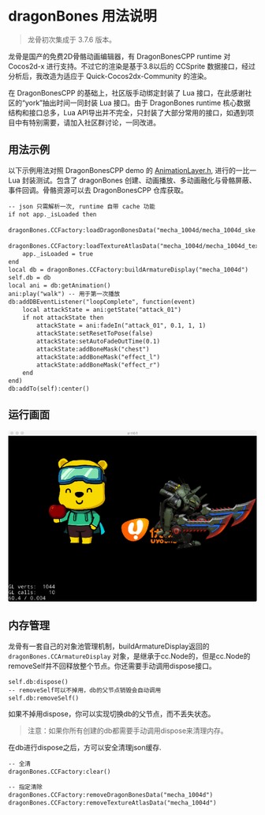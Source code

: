 # dragonBones 用法说明

> 龙骨初次集成于 3.7.6 版本。

龙骨是国产的免费2D骨骼动画编辑器，有 DragonBonesCPP runtime 对 Cocos2d-x 进行支持。不过它的渲染是基于3.8以后的 CCSprite 数据接口，经过分析后，我改造为适应于 Quick-Cocos2dx-Community 的渲染。

在 DragonBonesCPP 的基础上，社区版手动绑定封装了 Lua 接口，在此感谢社区的“york”抽出时间一同封装 Lua 接口。由于 DragonBones runtime 核心数据结构和接口总多，Lua API导出并不完全，只封装了大部分常用的接口，如遇到项目中有特别需要，请加入社区群讨论，一同改进。

## 用法示例

以下示例用法对照 DragonBonesCPP demo 的 [AnimationLayer.h](https://github.com/DragonBones/DragonBonesCPP/blob/master/Cocos2DX_3.x/Demos/Classes/AnimationLayer.h), 进行的一比一 Lua 封装测试。包含了 dragonBones 创建、动画播放、多动画融化与骨骼屏蔽、事件回调。骨骼资源可以去 DragonBonesCPP 仓库获取。

```
-- json 只需解析一次, runtime 自带 cache 功能
if not app._isLoaded then
	dragonBones.CCFactory:loadDragonBonesData("mecha_1004d/mecha_1004d_ske.json")
	dragonBones.CCFactory:loadTextureAtlasData("mecha_1004d/mecha_1004d_tex.json")
	app._isLoaded = true
end
local db = dragonBones.CCFactory:buildArmatureDisplay("mecha_1004d")
self.db = db
local ani = db:getAnimation()
ani:play("walk") -- 用于第一次播放
db:addDBEventListener("loopComplete", function(event)
	local attackState = ani:getState("attack_01")
	if not attackState then
		attackState = ani:fadeIn("attack_01", 0.1, 1, 1)
		attackState:setResetToPose(false)
		attackState:setAutoFadeOutTime(0.1)
		attackState:addBoneMask("chest")
		attackState:addBoneMask("effect_l")
		attackState:addBoneMask("effect_r")
	end
end)
db:addTo(self):center()
```

## 运行画面

![dragonbones.png](./dragonbones.png)

## 内存管理

龙骨有一套自己的对象池管理机制，buildArmatureDisplay返回的`dragonBones.CCArmatureDisplay` 对象，是继承于cc.Node的，但是cc.Node的removeSelf并不回释放整个节点。你还需要手动调用dispose接口。

```
self.db:dispose()
-- removeSelf可以不掉用，db的父节点销毁会自动调用
self.db:removeSelf()
```

如果不掉用dispose，你可以实现切换db的父节点，而不丢失状态。

> 注意：如果你所有创建的db都需要手动调用dispose来清理内存。

在db进行dispose之后，方可以安全清理json缓存.

```
-- 全清
dragonBones.CCFactory:clear()
```

```
-- 指定清除
dragonBones.CCFactory:removeDragonBonesData("mecha_1004d")
dragonBones.CCFactory:removeTextureAtlasData("mecha_1004d")
```